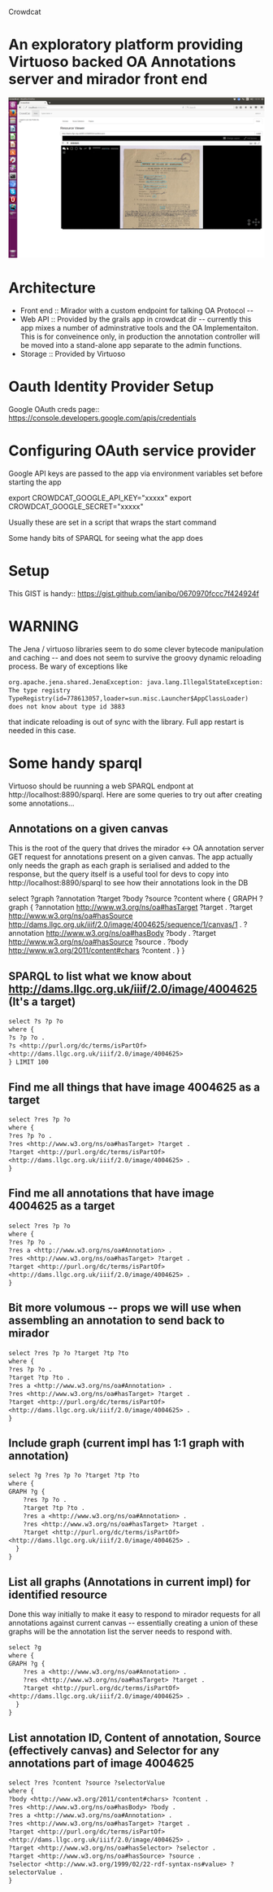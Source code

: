 Crowdcat

# An exploratory platform providing Virtuoso backed OA Annotations server and mirador front end

![Image of annotations displaying in mirador](/images/AnnotationsFromVirt.png)

# Architecture

* Front end :: Mirador with a custom endpoint for talking OA Protocol -- 
* Web API :: Provided by the grails app in crowdcat dir -- currently this app mixes a number of adminstrative tools and the OA Implementaiton. This is for conveinence only, in production the annotation controller will be moved into a stand-alone app separate to the admin functions.
* Storage :: Provided by Virtuoso

# Oauth Identity Provider Setup

Google OAuth creds page::
https://console.developers.google.com/apis/credentials

# Configuring OAuth service provider

Google API keys are passed to the app via environment variables set before starting the app

export CROWDCAT_GOOGLE_API_KEY="xxxxx"
export CROWDCAT_GOOGLE_SECRET="xxxxx"

Usually these are set in a script that wraps the start command


Some handy bits of SPARQL for seeing what the app does

# Setup

This GIST is handy:: https://gist.github.com/ianibo/0670970fccc7f424924f

# WARNING

The Jena / virtuoso libraries seem to do some clever bytecode manipulation and caching -- and does not seem to 
survive the groovy dynamic reloading process. Be wary of exceptions like

    org.apache.jena.shared.JenaException: java.lang.IllegalStateException: The type registry TypeRegistry(id=778613057,loader=sun.misc.Launcher$AppClassLoader) does not know about type id 3883

that indicate reloading is out of sync with the library. Full app restart is needed in this case.


# Some handy sparql

Virtuoso should be ruunning a web SPARQL endpont at http://localhost:8890/sparql. Here are some queries to try out
after creating some annotations...

## Annotations on a given canvas

This is the root of the query that drives the mirador <-> OA annotation server GET request for annotations present on
a given canvas. The app actually only needs the graph as each graph is serialised and added to the response, but the
query itself is a useful tool for devs to copy into http://localhost:8890/sparql to see how their annotations look in the DB

select ?graph ?annotation ?target ?body ?source ?content
where {
  GRAPH ?graph { 
    ?annotation <http://www.w3.org/ns/oa#hasTarget> ?target .
    ?target <http://www.w3.org/ns/oa#hasSource> <http://dams.llgc.org.uk/iiif/2.0/image/4004625/sequence/1/canvas/1> .
    ?annotation <http://www.w3.org/ns/oa#hasBody> ?body .
    ?target <http://www.w3.org/ns/oa#hasSource> ?source .
    ?body <http://www.w3.org/2011/content#chars> ?content .
  }
}
	

## SPARQL to list what we know about http://dams.llgc.org.uk/iiif/2.0/image/4004625 (It's a target)
  
    select ?s ?p ?o 
    where {
    ?s ?p ?o .
    ?s <http://purl.org/dc/terms/isPartOf> <http://dams.llgc.org.uk/iiif/2.0/image/4004625>
    } LIMIT 100
  
  
## Find me all things that have image 4004625 as a target

    select ?res ?p ?o
    where {
    ?res ?p ?o .
    ?res <http://www.w3.org/ns/oa#hasTarget> ?target .
    ?target <http://purl.org/dc/terms/isPartOf> <http://dams.llgc.org.uk/iiif/2.0/image/4004625> .
    }

## Find me all annotations that have image 4004625 as a target

    select ?res ?p ?o
    where {
    ?res ?p ?o .
    ?res a <http://www.w3.org/ns/oa#Annotation> .
    ?res <http://www.w3.org/ns/oa#hasTarget> ?target .
    ?target <http://purl.org/dc/terms/isPartOf> <http://dams.llgc.org.uk/iiif/2.0/image/4004625> .
    }

## Bit more volumous -- props we will use when assembling an annotation to send back to mirador

    select ?res ?p ?o ?target ?tp ?to
    where {
    ?res ?p ?o .
    ?target ?tp ?to .
    ?res a <http://www.w3.org/ns/oa#Annotation> .
    ?res <http://www.w3.org/ns/oa#hasTarget> ?target .
    ?target <http://purl.org/dc/terms/isPartOf> <http://dams.llgc.org.uk/iiif/2.0/image/4004625> .
    }

## Include graph (current impl has 1:1 graph with annotation)

    select ?g ?res ?p ?o ?target ?tp ?to
    where {
    GRAPH ?g { 
        ?res ?p ?o .
        ?target ?tp ?to .
        ?res a <http://www.w3.org/ns/oa#Annotation> .
        ?res <http://www.w3.org/ns/oa#hasTarget> ?target .
        ?target <http://purl.org/dc/terms/isPartOf> <http://dams.llgc.org.uk/iiif/2.0/image/4004625> .
      }
    }

## List all graphs (Annotations in current impl) for identified resource

Done this way initially to make it easy to respond to mirador requests for all annotations against current canvas -- essentially creating 
a union of these graphs will be the annotation list the server needs to respond with.

    select ?g
    where {
    GRAPH ?g { 
        ?res a <http://www.w3.org/ns/oa#Annotation> .
        ?res <http://www.w3.org/ns/oa#hasTarget> ?target .
        ?target <http://purl.org/dc/terms/isPartOf> <http://dams.llgc.org.uk/iiif/2.0/image/4004625> .
      }
    }


## List annotation ID, Content of annotation, Source (effectively canvas) and Selector for any annotations part of image 4004625


    select ?res ?content ?source ?selectorValue
    where {
    ?body <http://www.w3.org/2011/content#chars> ?content .
    ?res <http://www.w3.org/ns/oa#hasBody> ?body .
    ?res a <http://www.w3.org/ns/oa#Annotation> .
    ?res <http://www.w3.org/ns/oa#hasTarget> ?target .
    ?target <http://purl.org/dc/terms/isPartOf> <http://dams.llgc.org.uk/iiif/2.0/image/4004625> .
    ?target <http://www.w3.org/ns/oa#hasSelector> ?selector .
    ?target <http://www.w3.org/ns/oa#hasSource> ?source .
    ?selector <http://www.w3.org/1999/02/22-rdf-syntax-ns#value> ?selectorValue .
    }
